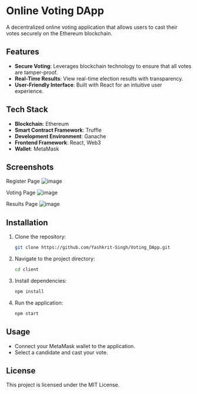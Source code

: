 # Online Voting DApp

A decentralized online voting application that allows users to cast their votes securely on the Ethereum blockchain.

## Features
- **Secure Voting**: Leverages blockchain technology to ensure that all votes are tamper-proof.
- **Real-Time Results**: View real-time election results with transparency.
- **User-Friendly Interface**: Built with React for an intuitive user experience.

## Tech Stack
- **Blockchain**: Ethereum
- **Smart Contract Framework**: Truffle
- **Development Environment**: Ganache
- **Frontend Framework**: React, Web3
- **Wallet**: MetaMask

## Screenshots
Register Page
![image](https://github.com/user-attachments/assets/d776089d-bb5b-4faf-a99e-297619f1835b)

Voting Page
![image](https://github.com/user-attachments/assets/50d1b6ca-c40a-46ee-ab16-c3855c21df50)

Results Page
![image](https://github.com/user-attachments/assets/67baec10-2659-4898-aea4-de886ab19a74)

## Installation
1. Clone the repository:
   ```bash
   git clone https://github.com/Yashkrit-Singh/Voting_DApp.git
2. Navigate to the project directory:
   ```bash
   cd client
3. Install dependencies:
   ```bash
   npm install
4. Run the application:
   ```bash
   npm start
## Usage
- Connect your MetaMask wallet to the application.
- Select a candidate and cast your vote.

## License
This project is licensed under the MIT License.


